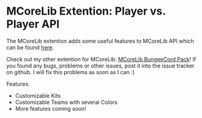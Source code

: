 # MCoreLib Extention: Player vs. Player API

The MCoreLib extention adds some useful features to MCoreLib API which can be found <a href="https://github.com/TiSan/mcorelib">here</a>. 

Check out my other extention for MCoreLib: <a href="https://github.com/TiSan/mcorelibbungee">MCoreLib BungeeCord Pack</a>!
If you found any bugs, problems or other issues, post it into the issue tracker on github. I will fix this problems as soon as I can :)

Features: 
 - Customizable Kits
 - Customizable Teams with several Colors
 - More features coming soon!

